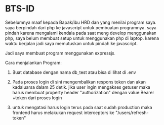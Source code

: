 
  # BTS-ID

Sebelumnya maaf kepada Bapak/ibu HRD dan yang menilai program saya. saya berpindah dari php ke javascript untuk
pembuatan programnya. saya pindah karena mengalami kendala pada saat meng develop menggunakan php, saya belum
membuat setup untuk menggunakan php di laptop. karena waktu berjalan jadi saya memutuskan untuk pindah ke
javascript.

Jadi saya membuat program menggunakan expressjs.

Cara menjalankan Program:
1. Buat database dengan nama db_test atau bisa di lihat di .env
  
2. Pada proses login di sini mengembalikan respons token dan akan kadaluarsa dalam 25 detik. jika user ingin mengakses getuser maka harus membuat property header "authorization" dengan value Bearer +token dari proses login

3. untuk mengatasi harus login terus pada saat sudah production maka frontend harus melakukan request interceptors ke "/users/refresh-token"
